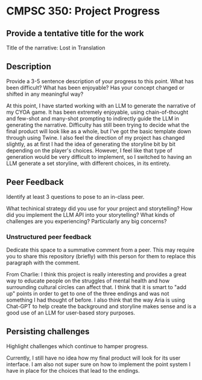 # CMPSC 350: Project Progress

## Provide a tentative title for the work

Title of the narrative: Lost in Translation

## Description

Provide a 3-5 sentence description of your progress to this point. What has been
difficult? What has been enjoyable? Has your concept changed or shifted in any meaningful way?

At this point, I have started working with an LLM to generate the narrative of my CYOA game.
It has been extremely enjoyable, using chain-of-thought and few-shot and many-shot prompting
to indirectly guide the LLM in generating the narrative. Difficulty has still been trying to
decide what the final product will look like as a whole, but I've got the basic template down
through using Twine. I also feel the direction of my project has changed slightly, as at first
I had the idea of generating the storyline bit by bit depending on the player's choices. However,
I feel like that type of generation would be very difficult to implement, so I switched to having
an LLM generate a set storyline, with different choices, in its entirety.

## Peer Feedback

Identify at least 3 questions to pose to an in-class peer.

What techinical strategy did you use for your project and storytelling?
How did you implement the LLM API into your storytelling?
What kinds of challenges are you experiencing? Particularly any big concerns?

### Unstructured peer feedback

Dedicate this space to a summative comment from a peer. This may require you to share
this repository (briefly) with this person for them to replace this paragraph with the comment.

From Charlie: I think this project is really interesting and provides a great way to educate people on the struggles of
mental health and how surrounding cultural circles can affect that. I think that it is smart to "add up" points in order to
get to one of the three endings and was not something I had thought of before. I also think that the way Aria is using Chat-GPT
to help create the background and storyline makes sense and is a good use of an LLM for user-based story purposes.

## Persisting challenges

Highlight challenges which continue to hamper progress.

Currently, I still have no idea how my final product will look for its user interface.
I am also not super sure on how to implement the point system I have in place for the choices that lead to the endings.
